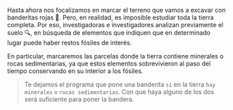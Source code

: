 <gs-toolbox toolbox-url="https://raw.githubusercontent.com/MumukiProject/mumuki-guia-gobstones-expresiones-kids/master/assets/toolbox.xml">
</gs-toolbox>

Hasta ahora nos focalizamos en marcar el terreno que vamos a excavar con banderitas rojas :triangular_flag_on_post:. Pero, en realidad, es imposible estudiar toda la tierra completa. Por eso, investigadoras e investigadores analizan previamente el suelo :mag:, en búsqueda de elementos que indiquen que en determinado lugar puede haber restos fósiles de interés. 

En particular, marcaremos las parcelas donde la tierra contiene minerales o rocas sedimentarias, ya que estos elementos sobrevivieron al paso del tiempo conservando en su interior a los fósiles. 

> Te dejamos el programa que pone una banderita `si` en la tierra `hay minerales` `o` `rocas sedimentarias`. Con que haya alguno de los dos será suficiente para poner la bandera. 
